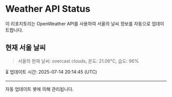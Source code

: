 
# Weather API Status

이 리포지토리는 OpenWeather API를 사용하여 서울의 날씨 정보를 자동으로 업데이트합니다.

## 현재 서울 날씨
> 서울의 현재 날씨: overcast clouds, 온도: 21.06°C, 습도: 96%

⏳ 업데이트 시간: 2025-07-14 20:14:45 (UTC)

---
자동 업데이트 봇에 의해 관리됩니다.
